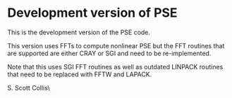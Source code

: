 # Development version of PSE

This is the development version of the PSE code.

This version uses FFTs to compute nonlinear PSE but the FFT routines that
are supported are either CRAY or SGI and need to be re-implemented.

Note that this uses SGI FFT routines as well as outdated LINPACK routines
that need to be replaced with FFTW and LAPACK.

S. Scott Collis\

